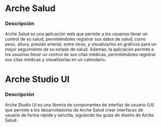 # Arche Salud

### Descripción

Arche Salud es una aplicación web que permite a los usuarios llevar un control de su salud, permitiéndoles registrar sus datos de salud, como peso, altura, presión arterial, entre otros, y visualizarlos en gráficos para un mejor seguimiento de su estado de salud. Además, la aplicación permite a los usuarios llevar un control de sus citas médicas, permitiéndoles registrar sus citas médicas y visualizarlas en un calendario.

# Arche Studio UI

### Descripción

Arche Studio UI es una librería de componentes de interfaz de usuario (UI) que permite a los desarrolladores de Arche Salud crear interfaces de usuario de forma rápida y sencilla, siguiendo las guías de diseño de Arche Salud.
